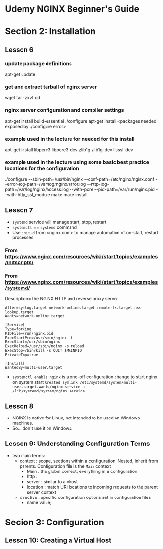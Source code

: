 # Udemy NGINX Beginner's Guide

# Section 2: Installation
## Lesson 6
### update package definitions
apt-get update

### get and extract tarball of nginx server
wget <uri from nginx.org>
tar -zxvf <tarball object>
cd <new directory>

### nginx server configuration and compiler settings
apt-get install build-essential
./configure
apt-get install <packages needed exposed by ./configure error>
### example used in the lecture for needed for this install
apt-get install libpcre3 libpcre3-dev zlib1g zlib1g-dev libssl-dev
### example used in the lecture using some basic best practice locations for the configuration
./configure --sbin-path=/usr/bin/nginx --conf-path=/etc/nginx/nginx.conf --error-log-path=/var/log/nginx/error.log --http-log-path=/var/log/nginx/access.log --with-pcre --pid-path=/var/run/nginx.pid --with-http_ssl_module
make
make install


## Lesson 7
 - `systemd` service will manage start, stop, restart
 - `systemctl` == `systemd` command
 - Use `init.d` from <nginx.com> to manage automation of on-start, restart processes

### From <https://www.nginx.com/resources/wiki/start/topics/examples/initscripts/>
### From <https://www.nginx.com/resources/wiki/start/topics/examples/systemd/>
Description=The NGINX HTTP and reverse proxy server
```
After=syslog.target network-online.target remote-fs.target nss-lookup.target
Wants=network-online.target

[Service]
Type=forking
PIDFile=/run/nginx.pid
ExecStartPre=/usr/sbin/nginx -t
ExecStart=/usr/sbin/nginx
ExecReload=/usr/sbin/nginx -s reload
ExecStop=/bin/kill -s QUIT $MAINPID
PrivateTmp=true

[Install]
WantedBy=multi-user.target
```

 - `systemctl enable nginx` is a one-off configuration change to start nginx on system start
```Created symlink /etc/systemd/system/multi-user.target.wants/nginx.service → /lib/systemd/system/nginx.service.```

## Lesson 8
 - NGINX is native for Linux, not intended to be used on Windows machines.
 - So... don't use it on Windows.
 
## Lesson 9: Understanding Configuration Terms
 - two main terms:
   - context	: scope, sections within a configuration. Nested, inherit from parents. Configuration file is the `Main` context
     - Main		: the global context, everything in a configuration
     - http		:
     - server	: similar to a vhost
     - location	: match URI locations to incoming requests to the parent server context
   - directive	: specific configuration options set in configuration files
     - name value;

# Secion 3: Configuration
## Lesson 10: Creating a Virtual Host
